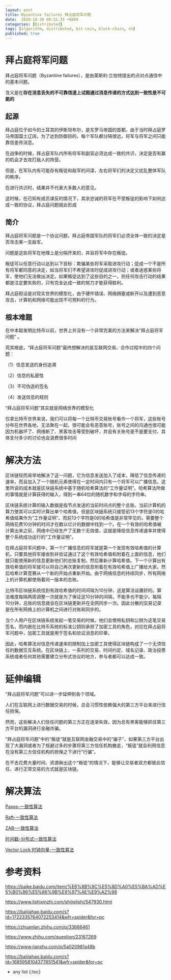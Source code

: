 ```yaml
---
layout: post
title: Byzantine failures 拜占庭将军问题
date:  2018-10-30 09:31:33 +0800
categories: [Distributed]
tags: [algorithm, distributed, bit-coin, block-chain, sh]
published: true
---
```


# 拜占庭将军问题

拜占庭将军问题（Byzantine failures），是由莱斯利·兰伯特提出的点对点通信中的基本问题。

含义是在**存在消息丢失的不可靠信道上试图通过消息传递的方式达到一致性是不可能的**

## 起源

拜占庭位于如今的土耳其的伊斯坦布尔，是东罗马帝国的首都。由于当时拜占庭罗马帝国国土辽阔，为了达到防御目的，每个军队都分隔很远，将军与将军之间只能靠信差传消息。

在战争的时候，拜占庭军队内所有将军和副官必须达成一致的共识，决定是否有赢的机会才去攻打敌人的阵营。

但是，在军队内有可能存有叛徒和敌军的间谍，左右将军们的决定又扰乱整体军队的秩序。

在进行共识时，结果并不代表大多数人的意见。

这时候，在已知有成员谋反的情况下，其余忠诚的将军在不受叛徒的影响下如何达成一致的协议，拜占庭问题就此形成

## 简介

拜占庭将军问题是一个协议问题，拜占庭帝国军队的将军们必须全体一致的决定是否攻击某一支敌军。

问题是这些将军在地理上是分隔开来的，并且将军中存在叛徒。

叛徒可以任意行动以达到以下目标：欺骗某些将军采取进攻行动；促成一个不是所有将军都同意的决定，如当将军们不希望进攻时促成进攻行动；或者迷惑某些将军，使他们无法做出决定。如果叛徒达到了这些目的之一，则任何攻击行动的结果都是注定要失败的，只有完全达成一致的努力才能获得胜利。

拜占庭假设是对现实世界的模型化，由于硬件错误、网络拥塞或断开以及遭到恶意攻击，计算机和网络可能出现不可预料的行为。

## 根本难题

在中本聪发明比特币以前，世界上并没有一个非常完美的方法来解决“拜占庭将军问题” 。

究其根底，“拜占庭将军问题”最终想解决的是互联网交易、合作过程中的四个问题：

（1）信息发送的身份追溯

（2）信息的私密性

（3）不可伪造的签名

（4）发送信息的规则

“拜占庭将军问题”其实就是网络世界的模型化

仅拿比特币世界来说，我们可以将每一个比特币交易账号看作一个将军，这些账号分布在世界各地，无法聚在一起，很可能会有恶意账号，账号之间的沟通也很可能因为机器坏了、网络断了、黑客攻击等受到破坏，并且有关账号是不是要支付、具体支付多少的讨论也会浪费很多时间

# 解决方法

区块链轻而易举地解决了这一问题，它为信息发送加入了成本，降低了信息传递的速率，而且加入了一个随机元素使得在一定时间内只有一个将军可以广播信息。这里所说的成本就是区块链系统中基于随机哈希算法的“工作量证明”。哈希算法所做的事情就是计算获得的输入，得到一串64位的随机数字和字母的字符串。

区块链系统计算的输入数据是指节点发送的当前时间点的整个总账。当前计算机的算力使其可以实时计算出单个哈希值，但是区块链系统只接受前13个字符是0的哈希值结果作为“工作量证明”。而前13个字符是0的哈希值是非常罕见的，需要整个网络花费10分钟的时间才在数以亿计的数据中找到一个。在一个有效的哈希值被计算出来之前，网络中已经生产了无数个无效值，这就是降低信息传递速率并使得整个系统成功运行的“工作量证明”。

在拜占庭将军问题中，第一个广播信息的将军就是第一个发现有效哈希值的计算机，只要其他将军接收到并验证通过了这个有效哈希值和附着在上面的信息，他们就只能使用新的信息更新他们的总账复制，然后重新计算哈希值。下一个计算出有效哈希值的将军就可以将自己再次更新的信息附着在有效哈希值上广播给大家。然后哈希计算竞赛从一个新的开始点重新开始。由于网络信息的持续同步，所有网络上的计算机都使用着同一版本的总账。

比特币区块链系统找到有效哈希值的时间间隔为10分钟，这是算法设置好的。算法难度每隔两周调整一次就是为了保证这10分钟的间隔，不能多也不能少。每隔10分钟，总账的信息就会在区块链更新并在全网同步一次。因此分散的交易记录是在所有网络上的计算机之间进行对账和同步的。

当个人用户在区块链系统发起一笔交易的时候，他们会使用私钥和公钥为这笔交易签名，而内嵌在比特币系统的标准公钥则承担了加密工具的角色，对应在拜占庭将军问题中，加密工具就是用于签名和验证消息的印章。

因此，哈希算法对信息传递速率的限制加上加密工具使得区块链构成了一个无须信任的数据交互系统。在区块链上，一系列的交易、时间约定、域名记录、政治投票系统或者任何其他需要建立分布式协议的地方，参与者都可以达成一致。

# 延伸编辑

“拜占庭将军问题”可以进一步延伸到各个领域。

人们在互联网上进行数据交易的时候，总会习惯性依赖强大的第三方平台来进行信任担保。

然而，这些解决人们信任问题的第三方正在逐渐失效，因为总有黑客能够抓住第三方平台的漏洞进行金融诈骗。

“拜占庭将军问题”中的“叛徒”就是互联网金融交易中的“骗子”，如果第三方平台出现了大漏洞或者为了规避过多的步骤将第三方信任机构撤走，“叛徒”就会利用信息在没有第三方信任机构的担保之下进行“行骗”。

在不去花费大量时间、资源揪出这个“叛徒”的情况下，能够让交易者双方都彼此信任、进行正常交易的方式就是区块链。

# 解决算法

[Paxos-一致性算法](https://houbb.github.io/2018/10/30/paxos)

[Raft-一致性算法](https://houbb.github.io/2018/10/30/raft)

[ZAB-一致性算法](https://houbb.github.io/2018/10/30/zab)

[时间戳-分布式一致性算法](https://houbb.github.io/2018/08/31/lock-time-series-02)

[Vector Lock 时钟向量-一致性算法](https://houbb.github.io/2018/08/31/lock-vector-clock-01)

# 参考资料

https://baike.baidu.com/item/%E6%8B%9C%E5%8D%A0%E5%BA%AD%E5%B0%86%E5%86%9B%E9%97%AE%E9%A2%98

https://www.lishixinzhi.com/shijielishi/547930.html

https://baijiahao.baidu.com/s?id=1722335764072253414&wfr=spider&for=pc

https://zhuanlan.zhihu.com/p/33666461

https://www.zhihu.com/question/23167269

https://www.jianshu.com/p/5a020981a48b

https://baijiahao.baidu.com/s?id=1685958104377851541&wfr=spider&for=pc

* any list
{:toc}